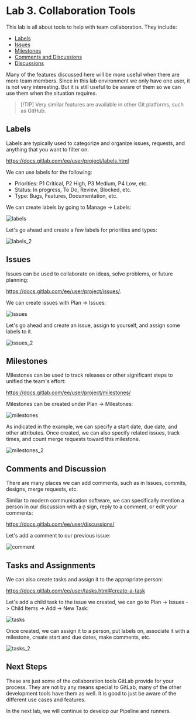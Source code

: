 # Lab 3. Collaboration Tools

This lab is all about tools to help with team collaboration. They include:

- [Labels](https://docs.gitlab.com/ee/user/project/labels.html)
- [Issues](https://docs.gitlab.com/ee/user/project/issues/)
- [Milestones](https://docs.gitlab.com/ee/user/project/milestones/)
- [Comments and Discussions](https://docs.gitlab.com/ee/user/discussions/)
- [Discussions](https://docs.gitlab.com/ee/user/discussions/)

Many of the features discussed here will be more useful when there are more team members. Since in this lab environment we only have one user, it is not very interesting. But it is still useful to be aware of them so we can use them when the situation requires.

> [!TIP] Very similar features are available in other Git platforms, such as GitHub.

## Labels

Labels are typically used to categorize and organize issues, requests, and anything that you want to filter on.

https://docs.gitlab.com/ee/user/project/labels.html

We can use labels for the following:

- Priorities: P1 Critical, P2 High, P3 Medium, P4 Low, etc.
- Status: In progress, To Do, Review, Blocked, etc.
- Type: Bugs, Features, Documentation, etc.

We can create labels by going to Manage -> Labels:

![labels](images/labels.png)

Let's go ahead and create a few labels for priorities and types:

![labels_2](images/labels_2.png)

## Issues

Issues can be used to collaborate on ideas, solve problems, or future planning:

https://docs.gitlab.com/ee/user/project/issues/.

We can create issues with Plan -> Issues:

![issues](images/issues.png)

Let's go ahead and create an issue, assign to yourself, and assign some labels to it.

![issues_2](images/issues_2.png)

## Milestones

Milestones can be used to track releases or other significant steps to unified the team's effort:

https://docs.gitlab.com/ee/user/project/milestones/

Milestones can be created under Plan -> Milestones:

![milestones](images/milestones.png)

As indicated in the example, we can specify a start date, due date, and other attributes. Once created, we can also specify related issues, track times, and count merge requests toward this milestone.

![milestones_2](images/milestones_2.png)

## Comments and Discussion

There are many places we can add comments, such as in Issues, commits, designs, merge requests, etc.

Similar to modern communication software, we can specifically mention a person in our discussion with a `@` sign, reply to a comment, or edit your comments:

https://docs.gitlab.com/ee/user/discussions/

Let's add a comment to our previous issue:

![comment](images/comment.png)

## Tasks and Assignments

We can also create tasks and assign it to the appropriate person:

https://docs.gitlab.com/ee/user/tasks.html#create-a-task

Let's add a child task to the issue we created, we can go to Plan -> Issues -> Child Items -> Add -> New Task:

![tasks](images/tasks.png)

Once created, we can assign it to a person, put labels on, associate it with a milestone, create start and due dates, make comments, etc.

![tasks_2](images/tasks_2.png)

## Next Steps

These are just some of the collaboration tools GitLab provide for your process. They are not by any means special to GitLab, many of the other development tools have them as well. It is good to just be aware of the different use cases and features.

In the next lab, we will continue to develop our Pipeline and runners.
